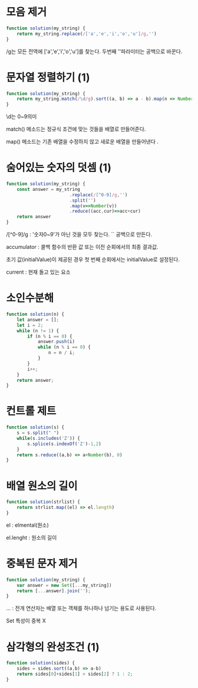 # 모음 제거
```js
function solution(my_string) {
    return my_string.replace(/['a','e','i','o','u']/g,'')
}
```
/g는 모든 전역에 ['a','e','i','o','u']를 찾는다. 두번째 ''파라미터는 공백으로 바꾼다.
# 문자열 정렬하기 (1)
```js
function solution(my_string) {
    return my_string.match(/\d/g).sort((a, b) => a - b).map(n => Number(n));
}
```
\d는 0~9의미

match() 메소드는 정규식 조건에 맞는 것들을 배열로 만들어준다.

map() 메소드는 기존 배열을 수정하지 않고 새로운 배열을 만들어낸다 .
# 숨어있는 숫자의 덧셈 (1)
```js
function solution(my_string) {
    const answer = my_string
                        .replace(/[^0-9]/g,'')
                        .split('')
                        .map(v=>Number(v))
                        .reduce((acc,cur)=>acc+cur)
    return answer 
}
```
/[^0-9]/g : '숫자0~9'가 아닌 것을 모두 찾는다. `` 공백으로 만든다.

accumulator : 콜백 함수의 반환 값 또는 이전 순회에서의 최종 결과값. 

초기 값(initialValue)이 제공된 경우 첫 번째 순회에서는  initialValue로 설정된다.

current : 현재 돌고 있는 요소

# 소인수분해
```js
function solution(n) {
    let answer = [];
    let i = 2;
    while (n != 1) {
        if (n % i == 0) {
            answer.push(i)
            while (n % i == 0) {
                n = n / i; 
            }
        }
        i++;
    }
    return answer;
}
```
# 컨트롤 제트
```js
function solution(s) {
    s = s.split(" ")
    while(s.includes('Z')) {
        s.splice(s.indexOf('Z')-1,2)
    }
    return s.reduce((a,b) => a+Number(b), 0)
}
```
# 배열 원소의 길이
```js
function solution(strlist) {
    return strlist.map((el) => el.length)
}
```
el : elmental(원소)

el.lenght : 원소의 길이
# 중복된 문자 제거
```js
function solution(my_string) {
    var answer = new Set([...my_string])
    return [...answer].join('');
}
```
... : 전개 연산자는 배열 또는 객체를 하나하나 넘기는 용도로 사용된다.

Set 특성이 중복 X
# 삼각형의 완성조건 (1)
```js
function solution(sides) {
    sides = sides.sort((a,b) => a-b)
    return sides[0]+sides[1] > sides[2] ? 1 : 2;
}
```
